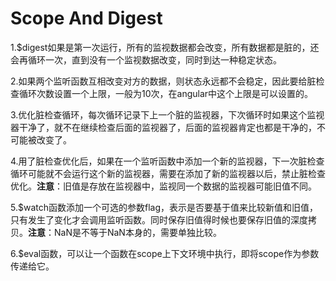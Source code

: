 # Scope And Digest

1.$digest如果是第一次运行，所有的监视数据都会改变，所有数据都是脏的，还会再循环一次，直到没有一个监视数据改变，同时到达一种稳定状态。

2.如果两个监听函数互相改变对方的数据，则状态永远都不会稳定，因此要给脏检查循环次数设置一个上限，一般为10次，在angular中这个上限是可以设置的。

3.优化脏检查循环，每次循环记录下上一个脏的监视器，下次循环时如果这个监视器干净了，就不在继续检查后面的监视器了，后面的监视器肯定也都是干净的，不可能被改变了。

4.用了脏检查优化后，如果在一个监听函数中添加一个新的监视器，下一次脏检查循环可能就不会运行这个新的监视器，需要在添加了新的监视器以后，禁止脏检查优化。**注意**：旧值是存放在监视器中，监视同一个数据的监视器可能旧值不同。

5.$watch函数添加一个可选的参数flag，表示是否要基于值来比较新值和旧值，只有发生了变化才会调用监听函数。同时保存旧值得时候也要保存旧值的深度拷贝。**注意**：NaN是不等于NaN本身的，需要单独比较。

6.$eval函数，可以让一个函数在scope上下文环境中执行，即将scope作为参数传递给它。
